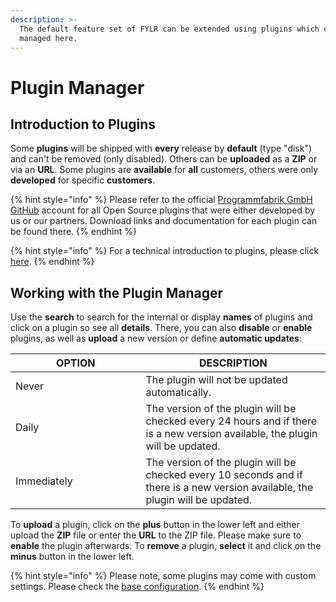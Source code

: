 ```yaml
---
description: >-
  The default feature set of FYLR can be extended using plugins which can be
  managed here.
---
```


# Plugin Manager

## Introduction to Plugins

Some **plugins** will be shipped with **every** release by **default** (type "disk") and can't be removed (only disabled). Others can be **uploaded** as a **ZIP** or via an **URL**. Some plugins are **available** for **all** customers, others were only **developed** for specific **customers**.

{% hint style="info" %}
Please refer to the official [Programmfabrik GmbH GitHub](https://github.com/orgs/programmfabrik/repositories?q=plugin) account for all Open Source plugins that were either developed by us or our partners. Download links and documentation for each plugin can be found there.
{% endhint %}

{% hint style="info" %}
For a technical introduction to plugins, please click [here](../for-developers/plugin.md).
{% endhint %}



## Working with the Plugin Manager

Use the **search** to search for the internal or display **names** of plugins and click on a plugin so see all **details**. There, you can also **disable** or **enable** plugins, as well as **upload** a new version or define **automatic updates**:

<table><thead><tr><th width="192.5">OPTION</th><th>DESCRIPTION</th></tr></thead><tbody><tr><td>Never</td><td>The plugin will not be updated automatically.</td></tr><tr><td>Daily</td><td>The version of the plugin will be checked every 24 hours and if there is a new version available, the plugin will be updated.</td></tr><tr><td>Immediately</td><td>The version of the plugin will be checked every 10 seconds and if there is a new version available, the plugin will be updated.</td></tr></tbody></table>

To **upload** a plugin, click on the **plus** button in the lower left and either upload the **ZIP** file or enter the **URL** to the ZIP file. Please make sure to **enable** the plugin afterwards. To **remove** a plugin, **select** it and click on the **minus** button in the lower left.

{% hint style="info" %}
Please note, some plugins may come with custom settings. Please check the [base configuration](readme/plugins.md).
{% endhint %}
